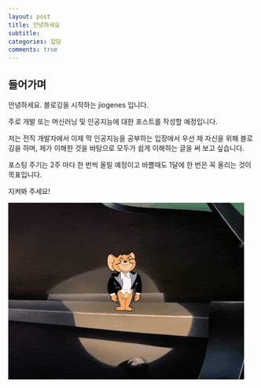 ```yaml
---
layout: post
title: 안녕하세요
subtitle:  
categories: 잡담
comments: true
---
```


## 들어가며

안녕하세요. 블로깅을 시작하는 jiogenes 입니다.

주로 개발 또는 머신러닝 및 인공지능에 대한 포스트를 작성할 예정입니다.

저는 전직 개발자에서 이제 막 인공지능을 공부하는 입장에서 우선 제 자신을 위해 블로깅을 하며, 제가 이해한 것을 바탕으로 모두가 쉽게 이해하는 글을 써 보고 싶습니다.

포스팅 주기는 2주 마다 한 번씩 올릴 예정이고 바쁠때도 1달에 한 번은 꼭 올리는 것이 목표입니다.

지켜봐 주세요!

![finish](/assets/images/gifs/finish_jerry.gif)